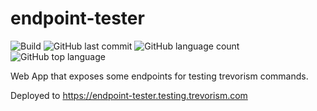 # endpoint-tester 

![Build](https://github.com/trevorism/endpoint-tester/actions/workflows/deploy.yml/badge.svg)
![GitHub last commit](https://img.shields.io/github/last-commit/trevorism/endpoint-tester)
![GitHub language count](https://img.shields.io/github/languages/count/trevorism/endpoint-tester)
![GitHub top language](https://img.shields.io/github/languages/top/trevorism/endpoint-tester)

Web App that exposes some endpoints for testing trevorism commands.

Deployed to https://endpoint-tester.testing.trevorism.com